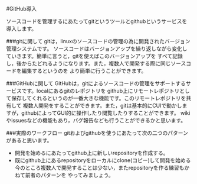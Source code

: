 #GitHub導入

ソースコードを管理するにあたってgitというツールとgithubというサービスを導入します。

###gitに関して
gitは，linuxのソースコードの管理の為に開発されたバージョン管理システムです。
ソースコードはバージョンアップを繰り返しながら変化していきます。簡単に言うと，gitを使えばこのバージョンアップを
すべて記録し，後からたどれるようになります。また，複数人で開発する際に同じソースコードを編集するというのを
より簡単に行うことができます。

###GitHubに関して
GitHubは，gitによるソースコードの管理をサポートするサービスです。localにあるgitのレポジトリを
github上にリモートレポジトリとして保存してくれるというのが一番大きな機能です。このリモートレポジトリを共有して
複数人開発をすることができます。また，gitは基本的にCUIで動かしますが，githubによってGUI的に操作したり閲覧したりすることができます。
wikiやissuesなどの機能もあり，バグ報告なども行うことができるかと思います。

###実際のワークフロー
gitおよびgithubを使うにあたって次の二つのパターンがあると思います。
* 開発を始めるにあたってgithub上に新しいrepositoryを作成する。
* 既にgithub上にあるrepositoryをローカルにclone(コピー)して開発を始める
今のところ複数人で開発することは少ない，またrepositoryを作る練習もかねて前者のパターンを
やってみましょう。

